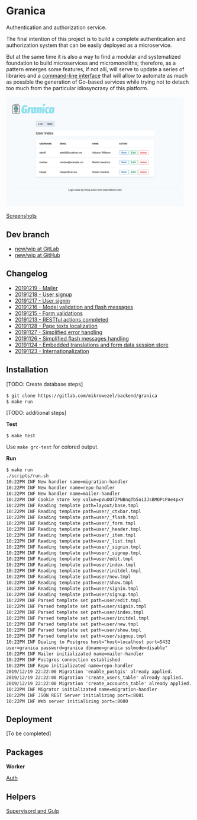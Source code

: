 # Granica

Authentication and authorization service.

The final intention of this project is to build a complete authentication and authorization system that can be easily deployed as a microservice.

But at the same time it is also a way to find a modular and systematized foundation to build microservices and micromonoliths; therefore, as a pattern emerges some features, if not alli, will serve to update a series of libraries and a [command-line interface](https://gitlab.com/mikrowezel/backend/cli) that will allow to automate as much as possible the generation of Go-based services while trying not to detach too much from the particular idiosyncrasy of this platform.

<img src="docs/img/users_index.png" width="480">

[Screenshots](docs/screenshots.md)

## Dev branch

- [new/wip at GitLab](https://gitlab.com/mikrowezel/backend/granica/tree/new/wip)
- [new/wip at GitHub](https://github.com/adrianpk/granica/tree/new/wip)

## Changelog

- [20191219 - Mailer](/docs/changelog.md#20191219)
- [20191218 - User signup](/docs/changelog.md#20191218)
- [20191217 - User signin](/docs/changelog.md#20191217)
- [20191216 - Model validation and flash messages](/docs/changelog.md#20191216)
- [20191215 - Form validations](/docs/changelog.md#20191215)
- [20191213 - RESTful actions completed](/docs/changelog.md#20191213)
- [20191128 - Page texts localization](/docs/changelog.md#20191128)
- [20191127 - Simplified error handling](/docs/changelog.md#20191127)
- [20191126 - Simplified flash messages handling](/docs/changelog.md#20191126)
- [20191124 - Embedded translations and form data session store](/docs/changelog.md#20191124)
- [20191123 - Internationalization](/docs/changelog.md#20191123)

## Installation

[TODO: Create database steps]

```shell
$ git clone https://gitlab.com/mikrowezel/backend/granica
$ make run
```

[TODO: additional steps]

**Test**

```shell
$ make test
```

Use `make grc-test` for colored output.

**Run**

```shell
$ make run
./scripts/run.sh
10:22PM INF New handler name=migration-handler
10:22PM INF New handler name=repo-handler
10:22PM INF New handler name=mailer-handler
10:22PM INF Cookie store key value=pVuOO7ZPNBnqTb5o13JsBMOPcPAe4pxY
10:22PM INF Reading template path=layout/base.tmpl
10:22PM INF Reading template path=user/_ctxbar.tmpl
10:22PM INF Reading template path=user/_flash.tmpl
10:22PM INF Reading template path=user/_form.tmpl
10:22PM INF Reading template path=user/_header.tmpl
10:22PM INF Reading template path=user/_item.tmpl
10:22PM INF Reading template path=user/_list.tmpl
10:22PM INF Reading template path=user/_signin.tmpl
10:22PM INF Reading template path=user/_signup.tmpl
10:22PM INF Reading template path=user/edit.tmpl
10:22PM INF Reading template path=user/index.tmpl
10:22PM INF Reading template path=user/initdel.tmpl
10:22PM INF Reading template path=user/new.tmpl
10:22PM INF Reading template path=user/show.tmpl
10:22PM INF Reading template path=user/signin.tmpl
10:22PM INF Reading template path=user/signup.tmpl
10:22PM INF Parsed template set path=user/edit.tmpl
10:22PM INF Parsed template set path=user/signin.tmpl
10:22PM INF Parsed template set path=user/index.tmpl
10:22PM INF Parsed template set path=user/initdel.tmpl
10:22PM INF Parsed template set path=user/new.tmpl
10:22PM INF Parsed template set path=user/show.tmpl
10:22PM INF Parsed template set path=user/signup.tmpl
10:22PM INF Dialing to Postgres host="host=localhost port=5432 user=granica password=granica dbname=granica sslmode=disable"
10:22PM INF Mailer initializated name=mailer-handler
10:22PM INF Postgres connection established
10:22PM INF Repo initializated name=repo-handler
2019/12/19 22:22:00 Migration 'enable_postgis' already applied.
2019/12/19 22:22:00 Migration 'create_users_table' already applied.
2019/12/19 22:22:00 Migration 'create_accounts_table' already applied.
10:22PM INF Migrator initializated name=migration-handler
10:22PM INF JSON REST Server initializing port=:8081
10:22PM INF Web server initializing port=:8080
```

## Deployment

[To be completed]

## Packages

**Worker**

[Auth](pkg/auth/readme.md)

## Helpers

[Supervisord and Gulp](docs/draft/helpers.md)
